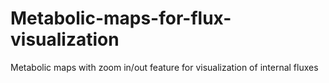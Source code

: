 # Metabolic-maps-for-flux-visualization
Metabolic maps with zoom in/out feature for visualization of internal fluxes
